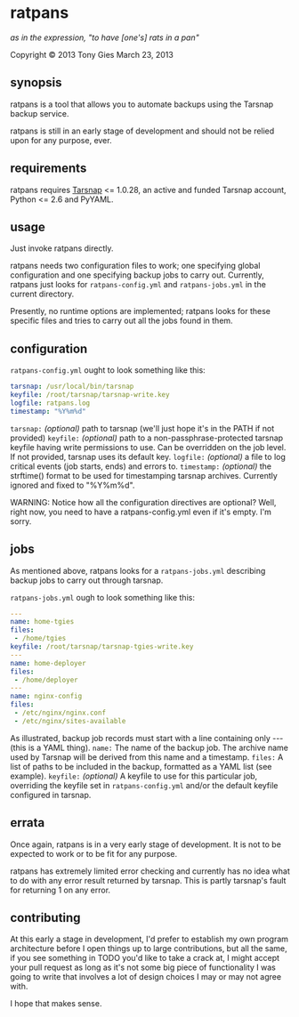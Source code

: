 ratpans
========
*as in the expression, "to have [one's] rats in a pan"*

Copyright © 2013 Tony Gies
March 23, 2013

synopsis
--------

ratpans is a tool that allows you to automate backups using the Tarsnap backup service.

ratpans is still in an early stage of development and should not be relied upon for any purpose, ever.

requirements
------------

ratpans requires [Tarsnap](https://www.tarsnap.com/) <= 1.0.28, an active and funded Tarsnap account, Python <= 2.6 and PyYAML.

usage
-----

Just invoke ratpans directly.

ratpans needs two configuration files to work; one specifying global configuration and one specifying backup jobs to carry out. Currently, ratpans just looks for `ratpans-config.yml` and `ratpans-jobs.yml` in the current directory.

Presently, no runtime options are implemented; ratpans looks for these specific files and tries to carry out all the jobs found in them.

configuration
-------------

`ratpans-config.yml` ought to look something like this:
```yaml
tarsnap: /usr/local/bin/tarsnap
keyfile: /root/tarsnap/tarsnap-write.key
logfile: ratpans.log
timestamp: "%Y%m%d"
```

`tarsnap:` *(optional)* path to tarsnap (we'll just hope it's in the PATH if not provided)
`keyfile:` *(optional)* path to a non-passphrase-protected tarsnap keyfile having write permissions to use. Can be overridden on the job level. If not provided, tarsnap uses its default key.
`logfile:` *(optional)* a file to log critical events (job starts, ends) and errors to.
`timestamp:` *(optional)* the strftime() format to be used for timestamping tarsnap archives. Currently ignored and fixed to "%Y%m%d".

WARNING: Notice how all the configuration directives are optional? Well, right now, you need to have a ratpans-config.yml even if it's empty. I'm sorry.

jobs
----

As mentioned above, ratpans looks for a `ratpans-jobs.yml` describing backup jobs to carry out through tarsnap.

`ratpans-jobs.yml` ough to look something like this:
```yaml
---
name: home-tgies
files:
 - /home/tgies
keyfile: /root/tarsnap/tarsnap-tgies-write.key
---
name: home-deployer
files:
 - /home/deployer
---
name: nginx-config
files:
 - /etc/nginx/nginx.conf
 - /etc/nginx/sites-available
```

As illustrated, backup job records must start with a line containing only --- (this is a YAML thing).
`name:` The name of the backup job. The archive name used by Tarsnap will be derived from this name and a timestamp.
`files:` A list of paths to be included in the backup, formatted as a YAML list (see example).
`keyfile:` *(optional)* A keyfile to use for this particular job, overriding the keyfile set in `ratpans-config.yml` and/or the default keyfile configured in tarsnap.

errata
------

Once again, ratpans is in a very early stage of development. It is not to be expected to work or to be fit for any purpose.

ratpans has extremely limited error checking and currently has no idea what to do with any error result returned by tarsnap. This is partly tarsnap's fault for returning 1 on any error.

contributing
------------

At this early a stage in development, I'd prefer to establish my own program architecture before I open things up to large contributions, but all the same, if you see something in TODO you'd like to take a crack at, I might accept your pull request as long as it's not some big piece of functionality I was going to write that involves a lot of design choices I may or may not agree with.

I hope that makes sense.
